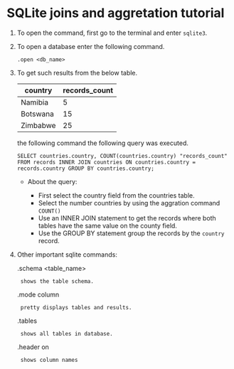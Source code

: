 # SQLite joins and aggretation tutorial

1. To open the command, first go to the terminal and enter `sqlite3`.

2. To open a database enter the following command.

    `.open <db_name>`

3. To get such results from the below table.

    | country  | records_count |
    |----------|---------------|
    | Namibia  | 5             |
    | Botswana | 15            |
    | Zimbabwe | 25            |

    the following command the following query was executed.

    `SELECT countries.country, COUNT(countries.country) "records_count" FROM records INNER JOIN countries ON countries.country = records.country GROUP BY countries.country;`

    - About the query:

        - First select the country field from the countries table.
        - Select the number countries by using the aggration command `COUNT()`
        - Use an INNER JOIN statement to get the records where both tables have the same value on the county field.
        - Use the GROUP BY statement group the records by the `country` record.

4. Other important sqlite commands:

    .schema <table_name>

        shows the table schema.
    
    .mode column

        pretty displays tables and results.

    .tables

        shows all tables in database.

    .header on

        shows column names

